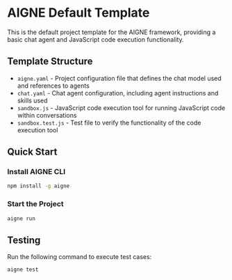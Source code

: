 # AIGNE Default Template

This is the default project template for the AIGNE framework, providing a basic chat agent and JavaScript code execution functionality.

## Template Structure

- `aigne.yaml` - Project configuration file that defines the chat model used and references to agents
- `chat.yaml` - Chat agent configuration, including agent instructions and skills used
- `sandbox.js` - JavaScript code execution tool for running JavaScript code within conversations
- `sandbox.test.js` - Test file to verify the functionality of the code execution tool

## Quick Start

### Install AIGNE CLI

```bash
npm install -g aigne
```

### Start the Project

```bash
aigne run
```

## Testing

Run the following command to execute test cases:

```bash
aigne test
```
